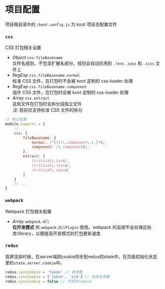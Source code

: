 # 项目配置

项目根目录中的 `/koot.config.js` 为 koot 项目总配置文件

### `css`

CSS 打包相关设置

- _Object_ `css.fileBasename`
<br>文件名规则，不包含扩展名部分。规则会自动应用到 `.less` `.sass` 和 `.scss` 文件上
- _RegExp_ `css.fileBasename.normal`
<br>标准 CSS 文件，在打包时不会被 koot 定制的 css-loader 处理
- _RegExp_ `css.fileBasename.component`
<br>组件 CSS 文件，在打包时会被 koot 定制的 css-loader 处理
- _Array_ `css.extract`
<br>这些文件在打包时会拆分成独立文件
<br>_注_: 目前仅支持标准 CSS 文件的拆分

```javascript
// 默认配置
module.exports = {
    // ...
    css: {
        fileBasename: {
            normal: /^((?!\.component\.).)*$/,
            component: /\.component$/,
        },
        extract: [
            /critical\.css$/,
            /critical\.less$/,
            /critical\.sass$/
        ]
    }
    // ...
}
```

### `webpack`

Webpack 打包相关配置

- _Array_ `webpack.dll`
<br>**仅开发模式** 供 `webpack.DllPlugin` 使用。webpack 的监控不会处理这些库/library，以期提高开发模式的打包更新速度


### `redux`

首屏渲染时候，在server端把cookie同步到redux的state中。在页面初始化状态里的```state.server.cookie```中。

```js
redux.syncCookie = 'token' // 单参数
redux.syncCookie = ['token', 'sid'] // 支持多参数
redux.syncCookie = false // 不同步cookie
```